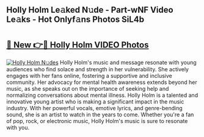 ## Holly Holm Le𝚊ked N𝚞de - Part-wNF Video Le𝚊ks - Hot Onlyf𝚊ns Photos SiL4b

# <h2><a href="http://ab89999.deff.icu/?id=Holly+Holm">🔗 New 👉🔴 Holly Holm VIDEO Photos</a></h2>

[![Holly Holm N𝚞des](https://i.imgur.com/rIISA9y.gif)](http://ab89999.deff.icu/?id=Holly+Holm)
Holly Holm's music and message resonate with young audiences who find solace and strength in her vulnerability. She actively engages with her fans online, fostering a supportive and inclusive community. Her advocacy for mental health awareness extends beyond her music, as she speaks out on the importance of seeking help and normalizing conversations about mental illness. Holly Holm is a talented and innovative young artist who is making a significant impact in the music industry. With her powerful vocals, emotive lyrics, and genre-bending sound, she is an artist to watch in the years to come. Whether you're a fan of pop, rock, or electronic music, Holly Holm's music is sure to resonate with you.
